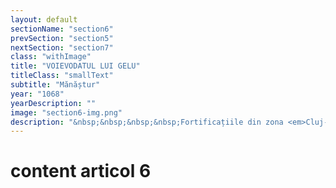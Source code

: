 ```yaml
---
layout: default
sectionName: "section6"
prevSection: "section5"
nextSection: "section7"
class: "withImage"
title: "VOIEVODATUL LUI GELU"
titleClass: "smallText"
subtitle: "Mănăștur"
year: "1068"
yearDescription: ""
image: "section6-img.png"
description: "&nbsp;&nbsp;&nbsp;&nbsp;Fortificațiile din zona <em>Cluj-Mănăștur</em> au fost grav avariate, suferind de pe urma unor incendieri și atacuri (mai ales cele din 1068), probabil ale pecenegilor."
---
```


# content articol 6

